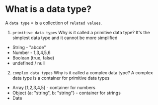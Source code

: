 # What is a data type?

A `data type` = is a collection of `related values`.

1. `primitive data types`
Why is it called a primitive data type? It's the simplest data type and it cannot be more simplified
- String -  "abcde"
- Number  -  1,3,4,5,6
- Boolean (true, false)
- undefined / null


2. `complex data types`
Why is it called a complex data type? A complex data type is a container for primitive data types
- Array [1,2,3,4,5] - container for numbers
- Object {a: "string", b: "string"} - container for strings
- Date
